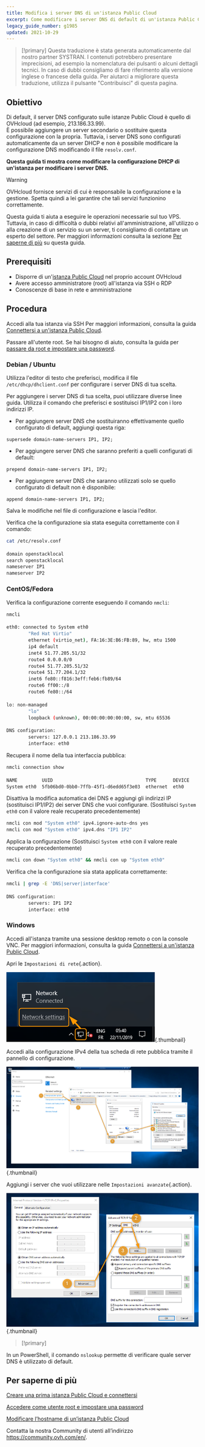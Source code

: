```yaml
---
title: Modifica i server DNS di un'istanza Public Cloud
excerpt: Come modificare i server DNS di default di un'istanza Public Cloud
legacy_guide_number: g1985
updated: 2021-10-29
---
```


> [!primary]
> Questa traduzione è stata generata automaticamente dal nostro partner SYSTRAN. I contenuti potrebbero presentare imprecisioni, ad esempio la nomenclatura dei pulsanti o alcuni dettagli tecnici. In caso di dubbi consigliamo di fare riferimento alla versione inglese o francese della guida. Per aiutarci a migliorare questa traduzione, utilizza il pulsante "Contribuisci" di questa pagina.
>

## Obiettivo

Di default, il server DNS configurato sulle istanze Public Cloud è quello di OVHcloud (ad esempio, 213.186.33.99).<br>
È possibile aggiungere un server secondario o sostituire questa configurazione con la propria. Tuttavia, i server DNS sono configurati automaticamente da un server DHCP e non è possibile modificare la configurazione DNS modificando il file `resolv.conf`.

**Questa guida ti mostra come modificare la configurazione DHCP di un'istanza per modificare i server DNS.**

> [!warning]
> OVHcloud fornisce servizi di cui è responsabile la configurazione e la gestione. Spetta quindi a lei garantire che tali servizi funzionino correttamente.
>
> Questa guida ti aiuta a eseguire le operazioni necessarie sul tuo VPS. Tuttavia, in caso di difficoltà o dubbi relativi all'amministrazione, all'utilizzo o alla creazione di un servizio su un server, ti consigliamo di contattare un esperto del settore. Per maggiori informazioni consulta la sezione [Per saperne di più](#gofurther) su questa guida.
>

## Prerequisiti

- Disporre di un'[istanza Public Cloud](https://www.ovhcloud.com/it/public-cloud/) nel proprio account OVHcloud
- Avere accesso amministratore (root) all'istanza via SSH o RDP
- Conoscenze di base in rete e amministrazione

## Procedura

Accedi alla tua istanza via SSH Per maggiori informazioni, consulta la guida [Connettersi a un'istanza Public Cloud](/pages/public_cloud/compute/public-cloud-first-steps#connect-to-instance).

Passare all'utente root. Se hai bisogno di aiuto, consulta la guida per [passare da root e impostare una password](/pages/public_cloud/compute/become_root_and_change_password).

### Debian / Ubuntu

Utilizza l'editor di testo che preferisci, modifica il file `/etc/dhcp/dhclient.conf` per configurare i server DNS di tua scelta.

Per aggiungere i server DNS di tua scelta, puoi utilizzare diverse linee guida. Utilizza il comando che preferisci e sostituisci IP1/IP2 con i loro indirizzi IP.

- Per aggiungere server DNS che sostituiranno effettivamente quello configurato di default, aggiungi questa riga:
  
```console
supersede domain-name-servers IP1, IP2;
```

- Per aggiungere server DNS che saranno preferiti a quelli configurati di default:
    
```console
prepend domain-name-servers IP1, IP2;
```

- Per aggiungere server DNS che saranno utilizzati solo se quello configurato di default non è disponibile:
    
```console
append domain-name-servers IP1, IP2;
```

Salva le modifiche nel file di configurazione e lascia l'editor.

Verifica che la configurazione sia stata eseguita correttamente con il comando:

```bash
cat /etc/resolv.conf

domain openstacklocal
search openstacklocal
nameserver IP1
nameserver IP2
```

### CentOS/Fedora

Verifica la configurazione corrente eseguendo il comando `nmcli`:

```bash
nmcli
 
eth0: connected to System eth0
        "Red Hat Virtio"
        ethernet (virtio_net), FA:16:3E:B6:FB:89, hw, mtu 1500
        ip4 default
        inet4 51.77.205.51/32
        route4 0.0.0.0/0
        route4 51.77.205.51/32
        route4 51.77.204.1/32
        inet6 fe80::f816:3eff:feb6:fb89/64
        route6 ff00::/8
        route6 fe80::/64
 
lo: non-managed
        "lo"
        loopback (unknown), 00:00:00:00:00:00, sw, mtu 65536
 
DNS configuration:
        servers: 127.0.0.1 213.186.33.99
        interface: eth0
```

Recupera il nome della tua interfaccia pubblica:

```bash
nmcli connection show
 
NAME         UUID                                  TYPE      DEVICE
System eth0  5fb06bd0-0bb0-7ffb-45f1-d6edd65f3e03  ethernet  eth0
```

Disattiva la modifica automatica dei DNS e aggiungi gli indirizzi IP (sostituisci IP1/IP2) dei server DNS che vuoi configurare. (Sostituisci `System eth0` con il valore reale recuperato precedentemente)

```bash
nmcli con mod "System eth0" ipv4.ignore-auto-dns yes
nmcli con mod "System eth0" ipv4.dns "IP1 IP2"
```

Applica la configurazione (Sostituisci `System eth0` con il valore reale recuperato precedentemente)

```bash
nmcli con down "System eth0" && nmcli con up "System eth0"
```

Verifica che la configurazione sia stata applicata correttamente:

```bash
nmcli | grep -E 'DNS|server|interface'
 
DNS configuration:
        servers: IP1 IP2
        interface: eth0
```

### Windows

Accedi all'istanza tramite una sessione desktop remoto o con la console VNC. Per maggiori informazioni, consulta la guida [Connettersi a un'istanza Public Cloud](/pages/public_cloud/compute/public-cloud-first-steps#connect-to-instance).

Apri le `Impostazioni di rete`{.action}.

![modifica i server DNS](images/changednsservers1.png){.thumbnail}

Accedi alla configurazione IPv4 della tua scheda di rete pubblica tramite il pannello di configurazione.

![modifica i server DNS](images/changednsservers2.png){.thumbnail}

Aggiungi i server che vuoi utilizzare nelle `Impostazioni avanzate`{.action}.

![modifica i server DNS](images/changednsservers3.png){.thumbnail}

> [!primary]
>
In un PowerShell, il comando `nslookup` permette di verificare quale server DNS è utilizzato di default.
>

## Per saperne di più <a name="gofurther"></a>

[Creare una prima istanza Public Cloud e connettersi](/pages/public_cloud/compute/public-cloud-first-steps)

[Accedere come utente root e impostare una password](/pages/public_cloud/compute/become_root_and_change_password)

[Modificare l’hostname di un’istanza Public Cloud](/pages/public_cloud/compute/changing_the_hostname_of_an_instance)

Contatta la nostra Community di utenti all’indirizzo <https://community.ovh.com/en/>.
